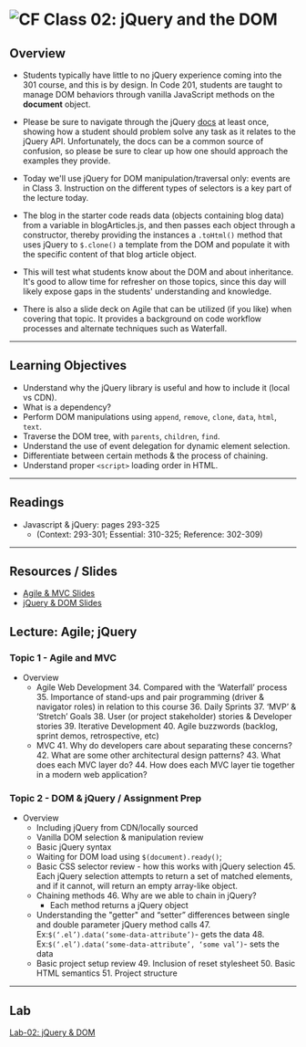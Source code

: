![CF](https://i.imgur.com/7v5ASc8.png)  Class 02: jQuery and the DOM
=======
## Overview
<!-- Provide a general overview of the daily concepts and processes that will be covered in lectures and labs -->

- Students typically have little to no jQuery experience coming into the 301 course, and this is by design. In Code 201, students are taught to manage DOM behaviors through vanilla JavaScript methods on the **document** object.

- Please be sure to navigate through the jQuery [docs](https://api.jquery.com/) at least once, showing how a student should problem solve any task as it relates to the jQuery API. Unfortunately, the docs can be a common source of confusion, so please be sure to clear up how one should approach the examples they provide.

- Today we'll use jQuery for DOM manipulation/traversal only: events are in Class 3. Instruction on the different types of selectors is a key part of the lecture today.

- The blog in the starter code reads data (objects containing blog data) from a variable in blogArticles.js, and then passes each object through a constructor, thereby providing the instances a `.toHtml()` method that uses jQuery to `$.clone()` a template from the DOM and populate it with the specific content of that blog article object.

- This will test what students know about the DOM and about inheritance. It's good to allow time for refresher on those topics, since this day will likely expose gaps in the students' understanding and knowledge.

- There is also a slide deck on Agile that can be utilized (if you like) when covering that topic. It provides a background on code workflow processes and alternate techniques such as Waterfall.

---

## Learning Objectives
<!--
ABCD:
  Audience: Program participants
  Behavior: Expected learning/behavior changes/results
  Condition:
    Circumstances that lead to change/result
    When change/result are expected to occur
  Degree: How much change occurs (%) for how many participants (#)
-->

* Understand why the jQuery library is useful and how to include it (local vs CDN).
* What is a dependency?
* Perform DOM manipulations using `append`, `remove`, `clone`, `data`, `html`, `text`.
* Traverse the DOM tree, with `parents`, `children`, `find`.
* Understand the use of event delegation for dynamic element selection.
* Differentiate between certain methods & the process of chaining.
* Understand proper `<script>` loading order in HTML.

---

## Readings
<!-- List of readings required for this content; readings being completed by the start of this lecture -->
* Javascript & jQuery: pages 293-325
  * (Context: 293-301; Essential: 310-325; Reference: 302-309)

---

## Resources / Slides
<!-- Provide any links to external slides or other resources that will support the delivery of content. These can also be student-facing docs! -->
* [Agile & MVC Slides](https://www.icloud.com/keynote/000Uuh6ukOlH8Z_Mo53wp8fmg#Code_301_-_Class_1_Slides_Agile_%26_MVC)
* [jQuery & DOM Slides](https://www.icloud.com/keynote/000lkj_JepVjXS9izEO8qq0Dg#Code_301_-_Class_1_Dom_-_jQuery)

## Lecture: Agile; jQuery
<!-- List any high level topics, as well as any sub-topic, and associated details or notes that instructors may require to deliver this content -->
### Topic 1 - Agile and MVC
* Overview
  * Agile Web Development
    34. Compared with the ‘Waterfall’ process
    35. Importance of stand-ups and pair programming (driver & navigator roles) in relation to this course
    36. Daily Sprints
    37. ‘MVP’ & ‘Stretch’ Goals
    38. User (or project stakeholder) stories & Developer stories
    39. Iterative Development
    40. Agile buzzwords (backlog, sprint demos, retrospective, etc)
  * MVC
    41. Why do developers care about separating these concerns?
    42. What are some other architectural design patterns?
    43. What does each MVC layer do?
    44. How does each MVC layer tie together in a modern web application?

### Topic 2 - DOM & jQuery / Assignment Prep
* Overview
  * Including jQuery from CDN/locally sourced
  * Vanilla DOM selection & manipulation review
  * Basic jQuery syntax
  * Waiting for DOM load using `$(document).ready()`;
  * Basic CSS selector review - how this works with jQuery selection
    45. Each jQuery selection attempts to return a set of matched elements, and if it cannot, will return an empty array-like object.
  * Chaining methods
    46. Why are we able to chain in jQuery?
      * Each method returns a jQuery object
  * Understanding the "getter" and “setter” differences between single and double parameter jQuery method calls
    47. Ex:`$(‘.el’).data(‘some-data-attribute’)`- gets the data
    48. Ex:`$(‘.el’).data(‘some-data-attribute’, ‘some val’)`- sets the data
  * Basic project setup review
    49. Inclusion of reset stylesheet
    50. Basic HTML semantics
    51. Project structure

---

## Lab
<!-- Provide a link to the daily lab README in the Labs directory, and review this document as part of the lecture -->
[Lab-02: jQuery & DOM](../../labs/02-jquery-and-DOM/README.md)
